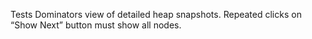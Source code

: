 Tests Dominators view of detailed heap snapshots. Repeated clicks on “Show Next” button must show all nodes.
